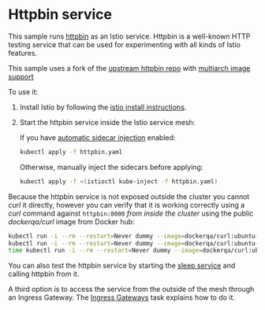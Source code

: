 # Httpbin service

This sample runs [httpbin](https://httpbin.org) as an Istio service.
Httpbin is a well-known HTTP testing service that can be used for experimenting
with all kinds of Istio features.

This sample uses a fork of the [upstream httpbin repo](https://github.com/postmanlabs/httpbin) with [multiarch image support](https://github.com/Kong/httpbin)

To use it:

1. Install Istio by following the [istio install instructions](https://istio.io/docs/setup/).

1. Start the httpbin service inside the Istio service mesh:

    If you have [automatic sidecar injection](https://istio.io/docs/setup/additional-setup/sidecar-injection/#automatic-sidecar-injection) enabled:

    ```bash
    kubectl apply -f httpbin.yaml
    ```

    Otherwise, manually inject the sidecars before applying:

    ```bash
    kubectl apply -f <(istioctl kube-inject -f httpbin.yaml)
    ```

Because the httpbin service is not exposed outside the cluster
you cannot _curl_ it directly, however you can verify that it is working correctly using
a _curl_ command against `httpbin:8000` *from inside the cluster* using the public _dockerqa/curl_
image from Docker hub:

```bash
kubectl run -i --rm --restart=Never dummy --image=dockerqa/curl:ubuntu-trusty --command -- curl --silent httpbin:8000/html
kubectl run -i --rm --restart=Never dummy --image=dockerqa/curl:ubuntu-trusty --command -- curl --silent --head httpbin:8000/status/500
time kubectl run -i --rm --restart=Never dummy --image=dockerqa/curl:ubuntu-trusty --command -- curl --silent httpbin:8000/delay/5
```

You can also test the httpbin service by starting the [sleep service](../sleep) and calling httpbin from it.

A third option is to access the service from the outside of the mesh through an Ingress Gateway.
The [Ingress Gateways](https://istio.io/docs/tasks/traffic-management/ingress/ingress-control/) task explains how to do it.
